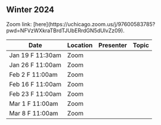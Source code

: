 ## Winter 2024

<!---> Zoom link: [here](https://uchicago.zoom.us/j/97600583785?pwd=NFVzWXkraTBrdTJUbERrdGN5dUlvZz09). </-->

| Date              | Location   | Presenter                | Topic              |
|-------------------|------------|--------------------------|--------------------|
| Jan 19 F 11:30am  | Zoom       |                          |                    |
| Jan 26 F 11:00am  | Zoom       |                          |                    |
| Feb 2 F 11:00am   | Zoom       |                          |                    |
| Feb 16 F 11:00am  | Zoom       |                          |                    |
| Feb 23 F 11:00am  | Zoom       |                          |                    |
| Mar 1 F 11:00am   | Zoom       |                          |                    |
| Mar 8 F 11:00am   | Zoom       |                          |                    |
